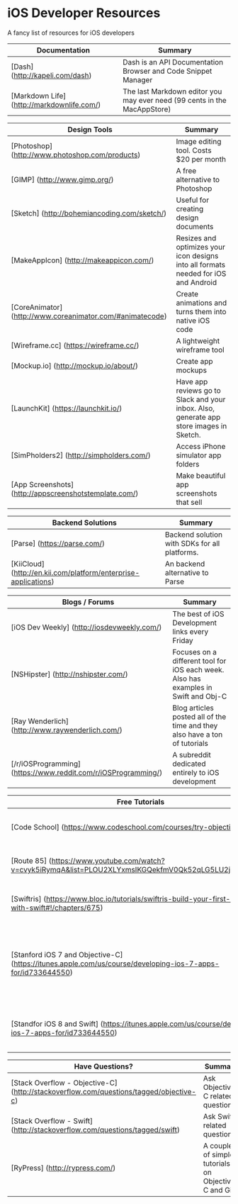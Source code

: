 # iOS Developer Resources
A fancy list of resources for iOS developers

Documentation | Summary
---- | ----
[Dash] (http://kapeli.com/dash) | Dash is an API Documentation Browser and Code Snippet Manager
[Markdown Life] (http://markdownlife.com/) | The last Markdown editor you may ever need (99 cents in the MacAppStore)

Design Tools | Summary
---- | ----
[Photoshop] (http://www.photoshop.com/products) | Image editing tool. Costs $20 per month
[GIMP] (http://www.gimp.org/) | A free alternative to Photoshop
[Sketch] (http://bohemiancoding.com/sketch/) | Useful for creating design documents
[MakeAppIcon] (http://makeappicon.com/) | Resizes and optimizes your icon designs into all formats needed for iOS and Android
[CoreAnimator] (http://www.coreanimator.com/#animatecode) | Create animations and turns them into native iOS code
[Wireframe.cc] (https://wireframe.cc/) | A lightweight wireframe tool
[Mockup.io] (http://mockup.io/about/) | Create app mockups
[LaunchKit] (https://launchkit.io/) | Have app reviews go to Slack and your inbox. Also, generate app store images in Sketch.
[SimPholders2] (http://simpholders.com/) | Access iPhone simulator app folders
[App Screenshots] (http://appscreenshotstemplate.com/) | Make beautiful app screenshots that sell

Backend Solutions | Summary
---- | ----
[Parse] (https://parse.com/) | Backend solution with SDKs for all platforms.
[KiiCloud] (http://en.kii.com/platform/enterprise-applications) | An backend alternative to Parse

Blogs / Forums | Summary
---- | ----
[iOS Dev Weekly] (http://iosdevweekly.com/) | The best of iOS Development links every Friday
[NSHipster] (http://nshipster.com/) | Focuses on a different tool for iOS each week. Also has examples in Swift and Obj-C
[Ray Wenderlich] (http://www.raywenderlich.com/) | Blog articles posted all of the time and they also have a ton of tutorials
[/r/iOSProgramming] (https://www.reddit.com/r/iOSProgramming/) | A subreddit dedicated entirely to iOS development

Free Tutorials | Summary
---- | ----
[Code School] (https://www.codeschool.com/courses/try-objective-c) | Simple intro to iOS tutorial
[Route 85] (https://www.youtube.com/watch?v=cvyk5iRymqA&list=PLOU2XLYxmsIKGQekfmV0Qk52qLG5LU2jO&index=1) | Set of video tutorials by google
[Swiftris] (https://www.bloc.io/tutorials/swiftris-build-your-first-ios-game-with-swift#!/chapters/675) | Build a tetris clone with Swift
[Stanford iOS 7 and Objective-C] (https://itunes.apple.com/us/course/developing-ios-7-apps-for/id733644550) | A full set of lectures dedicated to learning iOS 7 and Objective C
[Standfor iOS 8 and Swift] (https://itunes.apple.com/us/course/developing-ios-7-apps-for/id733644550) | A full set of lectures for iOS 8 and Swift

Have Questions? | Summary
---- | ----
[Stack Overflow - Objective-C] (http://stackoverflow.com/questions/tagged/objective-c) | Ask Objective-C related questions
[Stack Overflow - Swift] (http://stackoverflow.com/questions/tagged/swift) | Ask Swift related questions
[RyPress] (http://rypress.com/) | A couple of simple tutorials on Objective-C and Git

